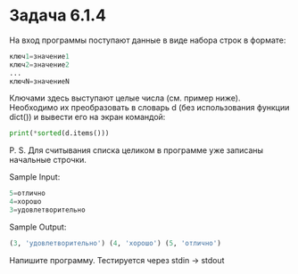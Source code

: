 # Задача 6.1.4

На вход программы поступают данные в виде набора строк в формате:

```python
ключ1=значение1
ключ2=значение2
...
ключN=значениеN
```

Ключами здесь выступают целые числа (см. пример ниже). Необходимо их преобразовать в словарь d (без использования функции dict()) и вывести его на экран командой:

```python
print(*sorted(d.items()))
```

P. S. Для считывания списка целиком в программе уже записаны начальные строчки.

Sample Input:

```python
5=отлично
4=хорошо
3=удовлетворительно
```

Sample Output:

```python
(3, 'удовлетворительно') (4, 'хорошо') (5, 'отлично')
```

Напишите программу. Тестируется через stdin → stdout
